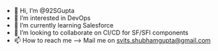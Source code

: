 - 👋 Hi, I’m @92SGupta
- 👀 I’m interested in DevOps
- 🌱 I’m currently learning Salesforce
- 💞️ I’m looking to collaborate on CI/CD for SF/SFI components
- 📫 How to reach me --> Mail me on svits.shubhamgupta@gmail.com

<!---
92SGupta/92SGupta is a ✨ special ✨ repository because its `README.md` (this file) appears on your GitHub profile.
You can click the Preview link to take a look at your changes.
--->

